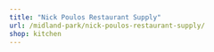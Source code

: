 ```yaml
---
title: "Nick Poulos Restaurant Supply"
url: /midland-park/nick-poulos-restaurant-supply/
shop: kitchen
---
```

